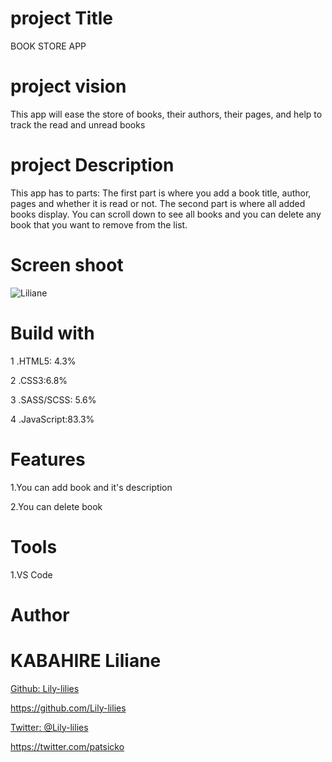 # project Title
BOOK STORE APP
# project vision
This app will ease the store of books, their authors, their pages, and help to track the read and unread books
# project Description
This app has to parts: The first part is where you add a book title, author, pages and whether it is read or not. The second part is where all added books display. You can scroll down to see all books and you can delete any book that you want to remove from the list.
# Screen shoot
![Liliane](https://user-images.githubusercontent.com/106868891/173239668-6d3e6745-a7f2-4758-8b59-75259d60e347.jpg)

# Build with
1 .HTML5: 4.3%

2 .CSS3:6.8%

3 .SASS/SCSS: 5.6%

4 .JavaScript:83.3%
# Features
1.You can add book and it's description

2.You can delete book
# Tools
1.VS Code
# Author
# KABAHIRE Liliane
[Github: Lily-lilies](https://github.com/Lily-lilies)

https://github.com/Lily-lilies


[Twitter: @Lily-lilies](https://twitter.com/Lily-lilies)

https://twitter.com/patsicko



